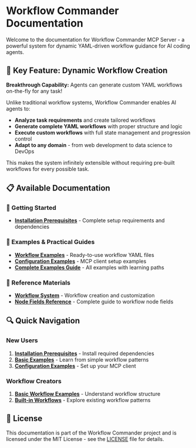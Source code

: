 # Workflow Commander Documentation

Welcome to the documentation for Workflow Commander MCP Server - a powerful system for dynamic YAML-driven workflow guidance for AI coding agents.

## 🚀 Key Feature: Dynamic Workflow Creation

**Breakthrough Capability:** Agents can generate custom YAML workflows on-the-fly for any task!

Unlike traditional workflow systems, Workflow Commander enables AI agents to:
- **Analyze task requirements** and create tailored workflows
- **Generate complete YAML workflows** with proper structure and logic
- **Execute custom workflows** with full state management and progression control
- **Adapt to any domain** - from web development to data science to DevOps

This makes the system infinitely extensible without requiring pre-built workflows for every possible task.

## 📋 Available Documentation

### 🚀 Getting Started
- **[Installation Prerequisites](installation/prerequisites.md)** - Complete setup requirements and dependencies

### 🎯 Examples & Practical Guides
- **[Workflow Examples](../examples/workflows/)** - Ready-to-use workflow YAML files
- **[Configuration Examples](../examples/configurations/)** - MCP client setup examples
- **[Complete Examples Guide](../examples/)** - All examples with learning paths

### 📖 Reference Materials
- **[Workflow System](workflows/)** - Workflow creation and customization
- **[Node Fields Reference](workflows/node-fields-reference.md)** - Complete guide to workflow node fields

## 🔍 Quick Navigation

### New Users
1. **[Installation Prerequisites](installation/prerequisites.md)** - Install required dependencies
2. **[Basic Examples](../examples/workflows/basic/)** - Learn from simple workflow patterns
3. **[Configuration Examples](../examples/configurations/)** - Set up your MCP client

### Workflow Creators
1. **[Basic Workflow Examples](../examples/workflows/basic/)** - Understand workflow structure
2. **[Built-in Workflows](workflows/)** - Explore existing workflow patterns

## 📄 License

This documentation is part of the Workflow Commander project and is licensed under the MIT License - see the [LICENSE](../LICENSE) file for details. 